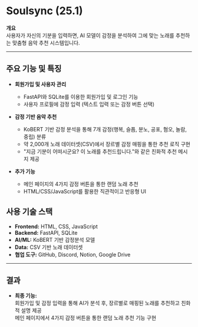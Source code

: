 # Soulsync (25.1)

**개요**  
사용자가 자신의 기분을 입력하면, AI 모델이 감정을 분석하여 그에 맞는 노래를 추천하는 맞춤형 음악 추천 시스템입니다.

---

## 주요 기능 및 특징
- **회원가입 및 사용자 관리**  
  - FastAPI와 SQLite를 이용한 회원가입 및 로그인 기능  
  - 사용자 프로필에 감정 입력 (텍스트 입력 또는 감정 버튼 선택)

- **감정 기반 음악 추천**  
  - KoBERT 기반 감정 분석을 통해 7개 감정(행복, 슬픔, 분노, 공포, 혐오, 놀람, 중립) 분류  
  - 약 2,000개 노래 데이터셋(CSV)에서 장르별 감정 매핑을 통한 추천 로직 구현  
  - "지금 기분이 어떠시군요? 이 노래를 추천드립니다."와 같은 친화적 추천 메시지 제공

- **추가 기능**  
  - 메인 페이지의 4가지 감정 버튼을 통한 랜덤 노래 추천  
  - HTML/CSS/JavaScript를 활용한 직관적이고 반응형 UI

## 사용 기술 스택
- **Frontend:** HTML, CSS, JavaScript  
- **Backend:** FastAPI, SQLite  
- **AI/ML:** KoBERT 기반 감정분석 모델  
- **Data:** CSV 기반 노래 데이터셋  
- **협업 도구:** GitHub, Discord, Notion, Google Drive

---

## 결과
- **최종 기능:**  
  회원가입 및 감정 입력을 통해 AI가 분석 후, 장르별로 매핑된 노래를 추천하고 친화적 설명 제공  
  메인 페이지에서 4가지 감정 버튼을 통한 랜덤 노래 추천 기능 구현
